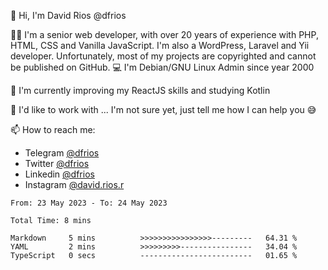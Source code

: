 👋 Hi, I'm David Rios @dfrios

👨‍💻 I'm a senior web developer, with over 20 years of experience with PHP, HTML, CSS and Vanilla JavaScript. I'm also a WordPress, Laravel and Yii developer. Unfortunately, most of my projects are copyrighted and cannot be published on GitHub.
💻 I'm Debian/GNU Linux Admin since year 2000

🌱 I'm currently improving my ReactJS skills and studying Kotlin

💞️ I'd like to work with ... I'm not sure yet, just tell me how I can help you 😅


📫 How to reach me:
* Telegram [@dfrios](https://t.me/dfrios)
* Twitter [@dfrios](https://twitter.com/dfrios)
* Linkedin [@dfrios](https://linkedin.com/in/dfrios)
* Instagram [@david.rios.r](https://instagram.com/david.rios.r)


<!--START_SECTION:waka-->

```text
From: 23 May 2023 - To: 24 May 2023

Total Time: 8 mins

Markdown     5 mins          >>>>>>>>>>>>>>>>---------   64.31 %
YAML         2 mins          >>>>>>>>>----------------   34.04 %
TypeScript   0 secs          -------------------------   01.65 %
```

<!--END_SECTION:waka-->
